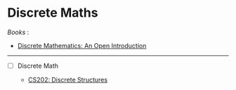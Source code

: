 # Discrete Maths

_Books_ :

- [Discrete Mathematics: An Open Introduction](https://discrete.openmathbooks.org/dmoi3/)

---

- [ ] Discrete Math

  - [CS202: Discrete Structures](https://learn.saylor.org/course/view.php?id=67)
